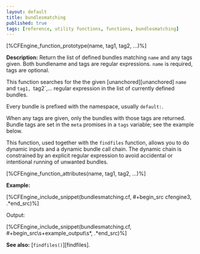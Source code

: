 ```yaml
---
layout: default
title: bundlesmatching
published: true
tags: [reference, utility functions, functions, bundlesmatching]
---
```


[%CFEngine_function_prototype(name, tag1, tag2, ...)%]

**Description:** Return the list of defined bundles matching `name` and any
tags given. Both bundlename and tags are regular expressions. `name` is
required, tags are optional.

This function searches for the the given [unanchored][unanchored] `name` and
`tag1, `tag2`,... regular expression in the list of currently defined bundles.

Every bundle is prefixed with the namespace, usually `default:`.

When any tags are given, only the bundles with those tags are
returned.  Bundle tags are set in the `meta` promises in a `tags`
variable; see the example below.

This function, used together with the `findfiles` function, allows you
to do dynamic inputs and a dynamic bundle call chain.  The dynamic
chain is constrained by an explicit regular expression to avoid
accidental or intentional running of unwanted bundles.

[%CFEngine_function_attributes(name, tag1, tag2, ...)%]

**Example:**


[%CFEngine_include_snippet(bundlesmatching.cf, #\+begin_src cfengine3, .*end_src)%]

Output:

[%CFEngine_include_snippet(bundlesmatching.cf, #\+begin_src\s+example_output\s*, .*end_src)%]

**See also:** [`findfiles()`][findfiles].
